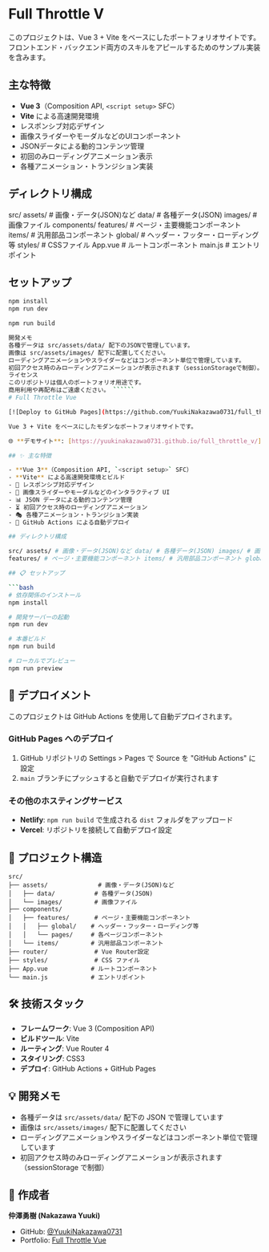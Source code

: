 # Full Throttle V

このプロジェクトは、Vue 3 + Vite をベースにしたポートフォリオサイトです。  
フロントエンド・バックエンド両方のスキルをアピールするためのサンプル実装を含みます。

## 主な特徴

- **Vue 3**（Composition API, `<script setup>` SFC）
- **Vite** による高速開発環境
- レスポンシブ対応デザイン
- 画像スライダーやモーダルなどのUIコンポーネント
- JSONデータによる動的コンテンツ管理
- 初回のみローディングアニメーション表示
- 各種アニメーション・トランジション実装

## ディレクトリ構成
src/ assets/ # 画像・データ(JSON)など data/ # 各種データ(JSON) images/ # 画像ファイル components/
features/ # ページ・主要機能コンポーネント items/ # 汎用部品コンポーネント global/ # ヘッダー・フッター・ローディング等 styles/ # CSSファイル App.vue # ルートコンポーネント main.js # エントリポイント


## セットアップ

```bash
npm install
npm run dev

npm run build

開発メモ
各種データは src/assets/data/ 配下のJSONで管理しています。
画像は src/assets/images/ 配下に配置してください。
ローディングアニメーションやスライダーなどはコンポーネント単位で管理しています。
初回アクセス時のみローディングアニメーションが表示されます（sessionStorageで制御）。
ライセンス
このリポジトリは個人のポートフォリオ用途です。
商用利用や再配布はご遠慮ください。 ``````
# Full Throttle Vue

[![Deploy to GitHub Pages](https://github.com/YuukiNakazawa0731/full_throttle_v/actions/workflows/deploy.yml/badge.svg)](https://github.com/YuukiNakazawa0731/full_throttle_v/actions/workflows/deploy.yml)

Vue 3 + Vite をベースにしたモダンなポートフォリオサイトです。

🌐 **デモサイト**: [https://yuukinakazawa0731.github.io/full_throttle_v/](https://yuukinakazawa0731.github.io/full_throttle_v/)

## ✨ 主な特徴

- **Vue 3**（Composition API, `<script setup>` SFC）
- **Vite** による高速開発環境とビルド
- 📱 レスポンシブ対応デザイン
- 🎨 画像スライダーやモーダルなどのインタラクティブ UI
- 📊 JSON データによる動的コンテンツ管理
- ⏳ 初回アクセス時のローディングアニメーション
- 🎭 各種アニメーション・トランジション実装
- 🚀 GitHub Actions による自動デプロイ

## ディレクトリ構成

src/ assets/ # 画像・データ(JSON)など data/ # 各種データ(JSON) images/ # 画像ファイル components/
features/ # ページ・主要機能コンポーネント items/ # 汎用部品コンポーネント global/ # ヘッダー・フッター・ローディング等 styles/ # CSS ファイル App.vue # ルートコンポーネント main.js # エントリポイント

## 📋 セットアップ

```bash
# 依存関係のインストール
npm install

# 開発サーバーの起動
npm run dev

# 本番ビルド
npm run build

# ローカルでプレビュー
npm run preview
```

## 🚀 デプロイメント

このプロジェクトは GitHub Actions を使用して自動デプロイされます。

### GitHub Pages へのデプロイ

1. GitHub リポジトリの Settings > Pages で Source を "GitHub Actions" に設定
2. `main` ブランチにプッシュすると自動でデプロイが実行されます

### その他のホスティングサービス

- **Netlify**: `npm run build` で生成される `dist` フォルダをアップロード
- **Vercel**: リポジトリを接続して自動デプロイ設定

## 📂 プロジェクト構造

```
src/
├── assets/              # 画像・データ(JSON)など
│   ├── data/           # 各種データ(JSON)
│   └── images/         # 画像ファイル
├── components/
│   ├── features/       # ページ・主要機能コンポーネント
│   │   ├── global/    # ヘッダー・フッター・ローディング等
│   │   └── pages/     # 各ページコンポーネント
│   └── items/         # 汎用部品コンポーネント
├── router/             # Vue Router設定
├── styles/             # CSS ファイル
├── App.vue            # ルートコンポーネント
└── main.js            # エントリポイント
```

## 🛠️ 技術スタック

- **フレームワーク**: Vue 3 (Composition API)
- **ビルドツール**: Vite
- **ルーティング**: Vue Router 4
- **スタイリング**: CSS3
- **デプロイ**: GitHub Actions + GitHub Pages

## 💡 開発メモ

- 各種データは `src/assets/data/` 配下の JSON で管理しています
- 画像は `src/assets/images/` 配下に配置してください
- ローディングアニメーションやスライダーなどはコンポーネント単位で管理しています
- 初回アクセス時のみローディングアニメーションが表示されます（sessionStorage で制御）

## 👤 作成者

**仲澤勇樹 (Nakazawa Yuuki)**

- GitHub: [@YuukiNakazawa0731](https://github.com/YuukiNakazawa0731)
- Portfolio: [Full Throttle Vue](https://yuukinakazawa0731.github.io/full_throttle_v/)
